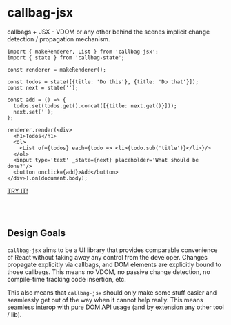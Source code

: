 # callbag-jsx
callbags + JSX - VDOM or any other behind the scenes implicit change detection / propagation mechanism.

```tsx
import { makeRenderer, List } from 'callbag-jsx';
import { state } from 'callbag-state';

const renderer = makeRenderer();

const todos = state([{title: 'Do this'}, {title: 'Do that'}]);
const next = state('');

const add = () => {
  todos.set(todos.get().concat([{title: next.get()}]));
  next.set('');
};

renderer.render(<div>
  <h1>Todos</h1>
  <ol>
    <List of={todos} each={todo => <li>{todo.sub('title')}</li>}/>
  </ol>
  <input type='text' _state={next} placeholder='What should be done?'/>
  <button onclick={add}>Add</button>
</div>).on(document.body);
```
[TRY IT!](https://stackblitz.com/edit/callbag-jsx-todolist)

<br><br>

## Design Goals

`callbag-jsx` aims to be a UI library that provides comparable convenience of React without taking away any control from the developer.
Changes propagate explicitly via callbags, and DOM elements are explicitly bound to those callbags. This means no VDOM, no passive
change detection, no compile-time tracking code insertion, etc.

This also means that `callbag-jsx` should only make some stuff easier and seamlessly get out of the way when it cannot help really. This means
seamless interop with pure DOM API usage (and by extension any other tool / lib).

<br><br>
